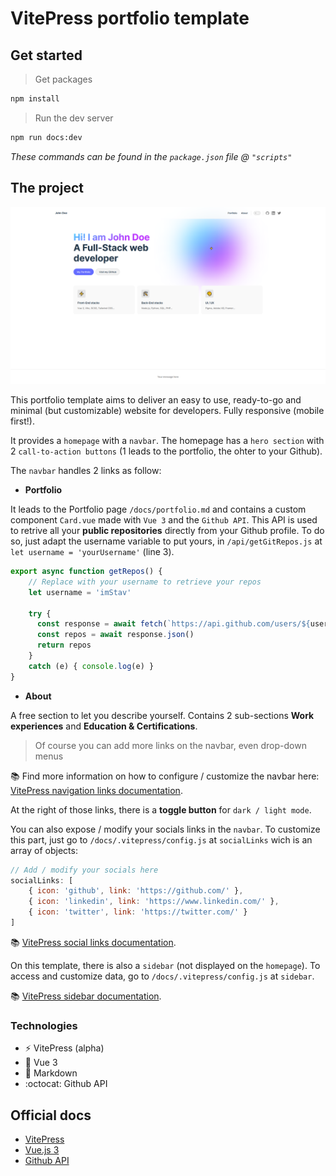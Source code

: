 # VitePress portfolio template

## Get started

> Get packages

``` bash
npm install
```

> Run the dev server

``` bash
npm run docs:dev
```

*These commands can be found in the `package.json` file @ `"scripts"`*

## The project

<picture>
  <source media="(prefers-color-scheme: dark)" srcset="/docs/assets/portfolio-template_dark_preview.png">
  <img alt="Portfolio preview in light and dark color mode." src="/docs/assets/portfolio-template_light_preview.png">
</picture>

This portfolio template aims to deliver an easy to use, ready-to-go and minimal (but customizable) website for developers. Fully responsive (mobile first!).

It provides a `homepage` with a `navbar`. The homepage has a `hero section` with 2 `call-to-action buttons` (1 leads to the portfolio, the ohter to your Github).

The `navbar` handles 2 links as follow:

- **Portfolio**

It leads to the Portfolio page `/docs/portfolio.md` and contains a custom component `Card.vue` made with `Vue 3` and the `Github API`. This API is used to retrive all your **public repositories** directly from your Github profile. To do so, just adapt the username variable to put yours, in `/api/getGitRepos.js` at `let username = 'yourUsername'` (line 3).

``` js
export async function getRepos() {
    // Replace with your username to retrieve your repos
    let username = 'imStav'

    try {
      const response = await fetch(`https://api.github.com/users/${username}/repos`)
      const repos = await response.json()
      return repos
    } 
    catch (e) { console.log(e) }
}
```

- **About**

A free section to let you describe yourself. Contains 2 sub-sections **Work experiences** and **Education & Certifications**.

> Of course you can add more links on the navbar, even drop-down menus

📚 Find more information on how to configure / customize the navbar here: [VitePress navigation links documentation](https://vitepress.vuejs.org/guide/theme-nav#navigation-links).


At the right of those links, there is a **toggle button** for `dark / light mode`.


You can also expose / modify your socials links in the `navbar`. To customize this part, just go to `/docs/.vitepress/config.js` at `socialLinks` wich is an array of objects:

``` js
// Add / modify your socials here
socialLinks: [
    { icon: 'github', link: 'https://github.com/' },
    { icon: 'linkedin', link: 'https://www.linkedin.com/' },
    { icon: 'twitter', link: 'https://twitter.com/' }
]
```
📚 [VitePress social links documentation](https://vitepress.vuejs.org/config/theme-configs#sociallinks).


On this template, there is also a `sidebar` (not displayed on the `homepage`). To access and customize data, go to `/docs/.vitepress/config.js` at `sidebar`.

📚 [VitePress sidebar documentation](https://vitepress.vuejs.org/guide/theme-sidebar).


### Technologies

- ⚡ VitePress (alpha)
- 🔭 Vue 3
- 📝 Markdown
- :octocat: Github API


## Official docs

- [VitePress](https://vitepress.vuejs.org/)
- [Vue.js 3](https://vuejs.org/)
- [Github API](https://docs.github.com/en/developers)